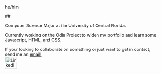 <p>he/him</p>
##<p>Computer Science Major at the University of Central Florida.</p>
<p>Currently working on the Odin Project to widen my portfolio and learn some Javascript, HTML, and CSS.</p>
If your looking to collaborate on something or just want to get in contact, send me an <a href="mailto:nsanchez9009@gmail.com">email!</a>
<br>
<a href="www.linkedin.com/in/nsanchez9009"><img src="https://i.imgur.com/Ks8W7j6.png" width="40px" alt="LinkedIn"></a>
